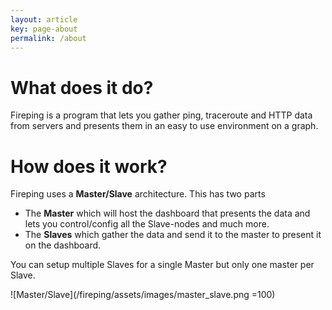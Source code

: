 ```yaml
---
layout: article
key: page-about
permalink: /about
---
```


# What does it do?
Fireping is a program that lets you gather ping, traceroute and HTTP data from servers and presents them in an easy to use environment on a graph.

# How does it work?
Fireping uses a **Master/Slave** architecture. This has two parts

- The **Master** which will host the dashboard that presents the data and lets you control/config all the Slave-nodes and much more.
- The **Slaves** which gather the data and send it to the master to present it on the dashboard.

You can setup multiple Slaves for a single Master but only one master per Slave.

![Master/Slave](/fireping/assets/images/master_slave.png =100)
